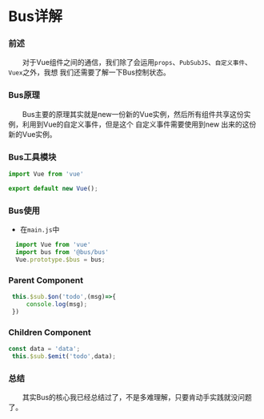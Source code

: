 # Bus详解

### 前述
&emsp;&emsp;对于Vue组件之间的通信，我们除了会运用`props`、`PubSubJS`、`自定义事件`、`Vuex`之外，我想
我们还需要了解一下Bus控制状态。

### Bus原理

&emsp;&emsp;Bus主要的原理其实就是new一份新的Vue实例，然后所有组件共享这份实例，利用到Vue的自定义事件，但是这个
自定义事件需要使用到new 出来的这份新的Vue实例。

### Bus工具模块

```javascript
import Vue from 'vue'

export default new Vue();
```

### Bus使用

- 在`main.js`中
```javascript
  import Vue from 'vue'
  import bus from '@bus/bus'
  Vue.prototype.$bus = bus;
```

### Parent Component 

```javascript
 this.$sub.$on('todo',(msg)=>{
     console.log(msg);
 })
```
### Children Component

```javascript
const data = 'data';
 this.$sub.$emit('todo',data);
```

### 总结

&emsp;&emsp;其实Bus的核心我已经总结过了，不是多难理解，只要肯动手实践就没问题了。
